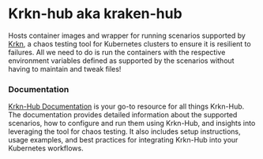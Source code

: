 # Krkn-hub aka kraken-hub

Hosts container images and wrapper for running scenarios supported by [Krkn](https://krkn-chaos.dev/docs/), a chaos testing tool for Kubernetes clusters to ensure it is resilient to failures. All we need to do is run the containers with the respective environment variables defined as supported by the scenarios without having to maintain and tweak files!

### Documentation 
[Krkn-Hub Documentation](https://krkn-chaos.dev/docs/krkn-hub/) is your go-to resource for all things Krkn-Hub.  
The documentation provides detailed information about the supported scenarios, how to configure and run them using Krkn-Hub, and insights into leveraging the tool for chaos testing. It also includes setup instructions, usage examples, and best practices for integrating Krkn-Hub into your Kubernetes workflows.  

<!-- ### Supported chaos scenarios

Scenario   | Description                                                      | Working
------------------------------------------- |------------------------------------------------------------------| -------------------- |  
[Pod failures](docs/pod-scenarios.md) | Injects pod failures                                             | :heavy_check_mark: |
[Container failures](docs/container-scenarios.md) | Injects container failures based on the provided kill signal     | :heavy_check_mark: | 
[Node failures](docs/node-scenarios.md) | Injects node failure through OpenShift/Kubernetes, cloud API's   | :heavy_check_mark: |
[zone outages](docs/zone-outages.md) | Creates zone outage to observe the impact on the cluster, applications | :heavy_check_mark: |
[time skew](docs/time-scenarios.md) | Skews the time and date                                          | :heavy_check_mark: |
[Node cpu hog](docs/node-cpu-hog.md) | Hogs CPU on the targeted nodes                                   | :heavy_check_mark: |
[Node memory hog](docs/node-memory-hog.md) | Hogs memory on the targeted nodes                                | :heavy_check_mark:  |
[Node IO hog](docs/node-io-hog.md) | Hogs io on the targeted nodes                                    | :heavy_check_mark: |
[Service Disruption](docs/service-disruption-scenarios.md) | Deleting all objects within a namespace                          | :heavy_check_mark: | 
[Application outages](docs/application-outages.md) | Isolates application Ingress/Egress traffic to observe the impact on dependent applications and recovery/initialization timing | :heavy_check_mark: |
[Power Outages](docs/power-outages.md) | Shuts down the cluster for the specified duration and turns it back on to check the cluster health | :heavy_check_mark: |
[PVC disk fill](docs/pvc-scenarios.md) | Fills up a given PersistenVolumeClaim by creating a temp file on the PVC from a pod associated with it | :heavy_check_mark: |
[Network Chaos](docs/network-chaos.md) | Introduces network latency, packet loss, bandwidth restriction in the egress traffic of a Node's interface using tc and Netem | :heavy_check_mark: | 
[Pod Network Chaos](docs/pod-network-chaos.md) | Introduces network chaos at pod level                            | :heavy_check_mark: |
[Service Hijacking](docs/service-hijacking.md) | Hijacks a service http traffic to simulate custom HTTP responses | :heavy_check_mark: |
[SYN Flood](docs/syn-flood.md) | Simulates a user-defined surge of TCP SYN requests directed at one or more services | :heavy_check_mark: | -->

<!-- ### Utilities

Utility | Description | Working|
--------|-------------|--------|
[Chaos Recommender](docs/chaos-recommender.md) | Runs the chaos recommender | :heavy_check_mark: |


### Set Up 
You can use docker or podman to run kraken-hub

Install Podman your certain operating system based on these [instructions](https://podman.io/getting-started/installation) 

or 

Install [Docker](https://docs.docker.com/engine/install/)

Docker is also supported but all variables you want to set (separate from the defaults) need to be set at the command line
In the form `-e <VARIABLE>=<value>`

You can take advantage of the [get_docker_params.sh](get_docker_params.sh) script to create your parameters string
This will take all environment variables and put them in the form "-e <var>=<value>" to make a long string that can get passed to the command

For example: 
`docker run $(./get_docker_params.sh) --net=host -v <path-to-kube-config>:/home/krkn/.kube/config:Z -d quay.io/redhat-chaos/krkn-hub:power-outages`

**TIP**: Because the container runs with a non-root user, ensure the kube config is globally readable before mounting it in the container. You can achieve this with the following commands:
```kubectl config view --flatten > ~/kubeconfig && chmod 444 ~/kubeconfig && docker run $(./get_docker_params.sh) --name=<container_name> --net=host -v ~kubeconfig:/home/krkn/.kube/config:Z -d quay.io/krkn-chaos/krkn-hub:<scenario>```

### Adding New Scenarios/Testing Changes

Refer to the 2 docs below to be able to test your own images with any changes and be able to contribute them to the repository

- [Testing Your Changes](docs/test_your_changes.md)
- [Contribute](docs/contribute.md) -->
